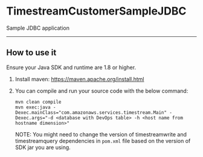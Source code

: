 # TimestreamCustomerSampleJDBC

Sample JDBC application

----
## How to use it

Ensure your Java SDK and runtime are 1.8 or higher.

1. Install maven: https://maven.apache.org/install.html

2. You can compile and run your source code with the below command:
    ```shell
   mvn clean compile
   mvn exec:java -Dexec.mainClass="com.amazonaws.services.timestream.Main" -Dexec.args="-d <database with DevOps table> -h <host name from hostname dimension>"
    ``` 
   NOTE: You might need to change the version of timestreamwrite and timestreamquery dependencies in `pom.xml` file based on the version of SDK jar you are using.
